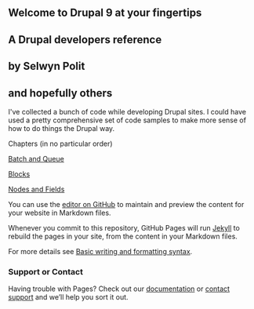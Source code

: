 ## Welcome to Drupal 9 at your fingertips
## A Drupal developers reference
## by Selwyn Polit
## and hopefully others

I've collected a bunch of code while developing Drupal sites.  I could have used a pretty comprehensive set of code samples to make more sense of how to do things the Drupal way.

Chapters (in no particular order)

[Batch and Queue](book/bq.html)

[Blocks](book/blocks.html)

[Nodes and Fields](book/nodes_n_fields.html)

You can use the [editor on GitHub](https://github.com/selwynpolit/d9book/edit/gh-pages/index.md) to maintain and preview the content for your website in Markdown files.

Whenever you commit to this repository, GitHub Pages will run [Jekyll](https://jekyllrb.com/) to rebuild the pages in your site, from the content in your Markdown files.


For more details see [Basic writing and formatting syntax](https://docs.github.com/en/github/writing-on-github/getting-started-with-writing-and-formatting-on-github/basic-writing-and-formatting-syntax).


### Support or Contact

Having trouble with Pages? Check out our [documentation](https://docs.github.com/categories/github-pages-basics/) or [contact support](https://support.github.com/contact) and we’ll help you sort it out.
